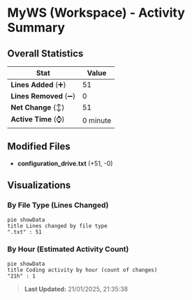 # MyWS (Workspace) - Activity Summary 

## Overall Statistics

| Stat                   | Value                                                             |
| ---------------------- | ----------------------------------------------------------------- |
| **Lines Added** (➕)   | 51                                          |
| **Lines Removed** (➖) | 0                                        |
| **Net Change** (↕)    | 51                |
| **Active Time** (⌚)   | 0 minute |


## Modified Files
- **configuration_drive.txt** (+51, -0)

## Visualizations

### By File Type (Lines Changed)

```mermaid
pie showData
title Lines changed by file type
".txt" : 51
```

### By Hour (Estimated Activity Count)

```mermaid
pie showData
title Coding activity by hour (count of changes)
"21h" : 1
```


> **Last Updated:** 21/01/2025, 21:35:38